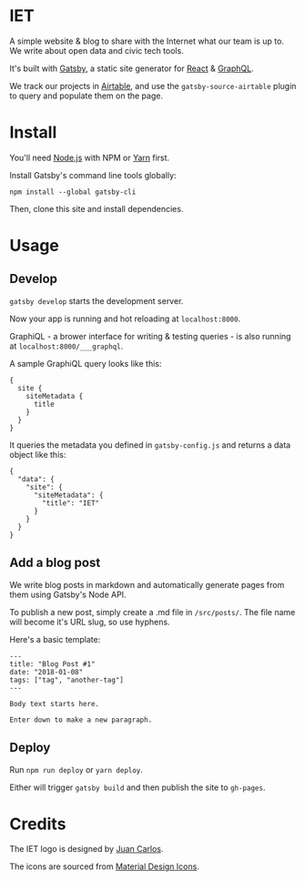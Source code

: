 # IET

A simple website & blog to share with the Internet what our team is up to. We write about open data and civic tech tools.

It's built with [Gatsby](https://www.gatsbyjs.org/), a static site generator for [React](https://reactjs.org/) & [GraphQL](http://graphql.org/).

We track our projects in [Airtable](https://airtable.com/), and use the `gatsby-source-airtable` plugin to query and populate them on the page.

# Install

You'll need [Node.js](https://nodejs.org/en/) with NPM or [Yarn](https://yarnpkg.com/en/) first.

Install Gatsby's command line tools globally:

`npm install --global gatsby-cli`

Then, clone this site and install dependencies.

# Usage

## Develop

`gatsby develop` starts the development server. 

Now your app is running and hot reloading at `localhost:8000`.

GraphiQL - a brower interface for writing & testing queries - is also running at `localhost:8000/___graphql`.

A sample GraphiQL query looks like this:
```
{
  site {
    siteMetadata {
      title
    }
  }
}
```
It queries the metadata you defined in `gatsby-config.js` and returns a data object like this:
```
{
  "data": {
    "site": {
      "siteMetadata": {
        "title": "IET"
      }
    }
  }
}
```

## Add a blog post

We write blog posts in markdown and automatically generate pages from them using Gatsby's Node API.

To publish a new post, simply create a .md file in `/src/posts/`. The file name will become it's URL slug, so use hyphens.

Here's a basic template:

```
---
title: "Blog Post #1"
date: "2018-01-08"
tags: ["tag", "another-tag"]
---

Body text starts here.

Enter down to make a new paragraph.

```

## Deploy

Run `npm run deploy` or `yarn deploy`.

Either will trigger `gatsby build` and then publish the site to `gh-pages`.

# Credits

The IET logo is designed by [Juan Carlos](https://github.com/juancatothe).

The icons are sourced from [Material Design Icons](https://materialdesignicons.com/).
